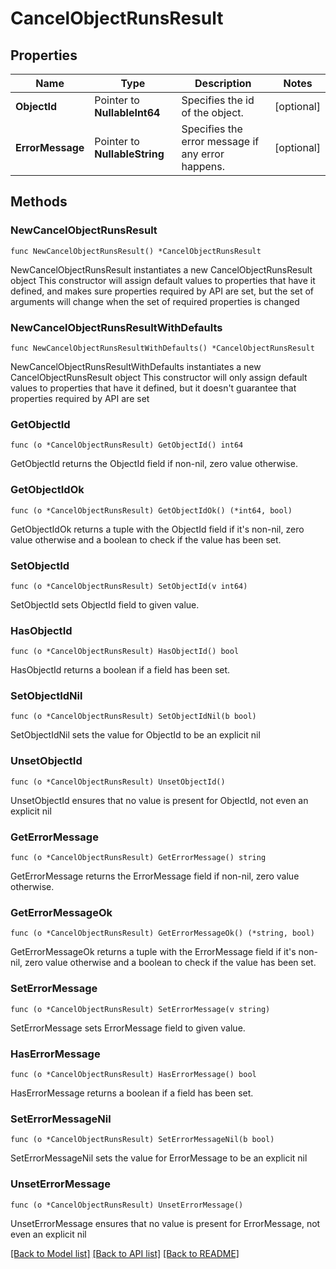 # CancelObjectRunsResult

## Properties

Name | Type | Description | Notes
------------ | ------------- | ------------- | -------------
**ObjectId** | Pointer to **NullableInt64** | Specifies the id of the object. | [optional] 
**ErrorMessage** | Pointer to **NullableString** | Specifies the error message if any error happens. | [optional] 

## Methods

### NewCancelObjectRunsResult

`func NewCancelObjectRunsResult() *CancelObjectRunsResult`

NewCancelObjectRunsResult instantiates a new CancelObjectRunsResult object
This constructor will assign default values to properties that have it defined,
and makes sure properties required by API are set, but the set of arguments
will change when the set of required properties is changed

### NewCancelObjectRunsResultWithDefaults

`func NewCancelObjectRunsResultWithDefaults() *CancelObjectRunsResult`

NewCancelObjectRunsResultWithDefaults instantiates a new CancelObjectRunsResult object
This constructor will only assign default values to properties that have it defined,
but it doesn't guarantee that properties required by API are set

### GetObjectId

`func (o *CancelObjectRunsResult) GetObjectId() int64`

GetObjectId returns the ObjectId field if non-nil, zero value otherwise.

### GetObjectIdOk

`func (o *CancelObjectRunsResult) GetObjectIdOk() (*int64, bool)`

GetObjectIdOk returns a tuple with the ObjectId field if it's non-nil, zero value otherwise
and a boolean to check if the value has been set.

### SetObjectId

`func (o *CancelObjectRunsResult) SetObjectId(v int64)`

SetObjectId sets ObjectId field to given value.

### HasObjectId

`func (o *CancelObjectRunsResult) HasObjectId() bool`

HasObjectId returns a boolean if a field has been set.

### SetObjectIdNil

`func (o *CancelObjectRunsResult) SetObjectIdNil(b bool)`

 SetObjectIdNil sets the value for ObjectId to be an explicit nil

### UnsetObjectId
`func (o *CancelObjectRunsResult) UnsetObjectId()`

UnsetObjectId ensures that no value is present for ObjectId, not even an explicit nil
### GetErrorMessage

`func (o *CancelObjectRunsResult) GetErrorMessage() string`

GetErrorMessage returns the ErrorMessage field if non-nil, zero value otherwise.

### GetErrorMessageOk

`func (o *CancelObjectRunsResult) GetErrorMessageOk() (*string, bool)`

GetErrorMessageOk returns a tuple with the ErrorMessage field if it's non-nil, zero value otherwise
and a boolean to check if the value has been set.

### SetErrorMessage

`func (o *CancelObjectRunsResult) SetErrorMessage(v string)`

SetErrorMessage sets ErrorMessage field to given value.

### HasErrorMessage

`func (o *CancelObjectRunsResult) HasErrorMessage() bool`

HasErrorMessage returns a boolean if a field has been set.

### SetErrorMessageNil

`func (o *CancelObjectRunsResult) SetErrorMessageNil(b bool)`

 SetErrorMessageNil sets the value for ErrorMessage to be an explicit nil

### UnsetErrorMessage
`func (o *CancelObjectRunsResult) UnsetErrorMessage()`

UnsetErrorMessage ensures that no value is present for ErrorMessage, not even an explicit nil

[[Back to Model list]](../README.md#documentation-for-models) [[Back to API list]](../README.md#documentation-for-api-endpoints) [[Back to README]](../README.md)


